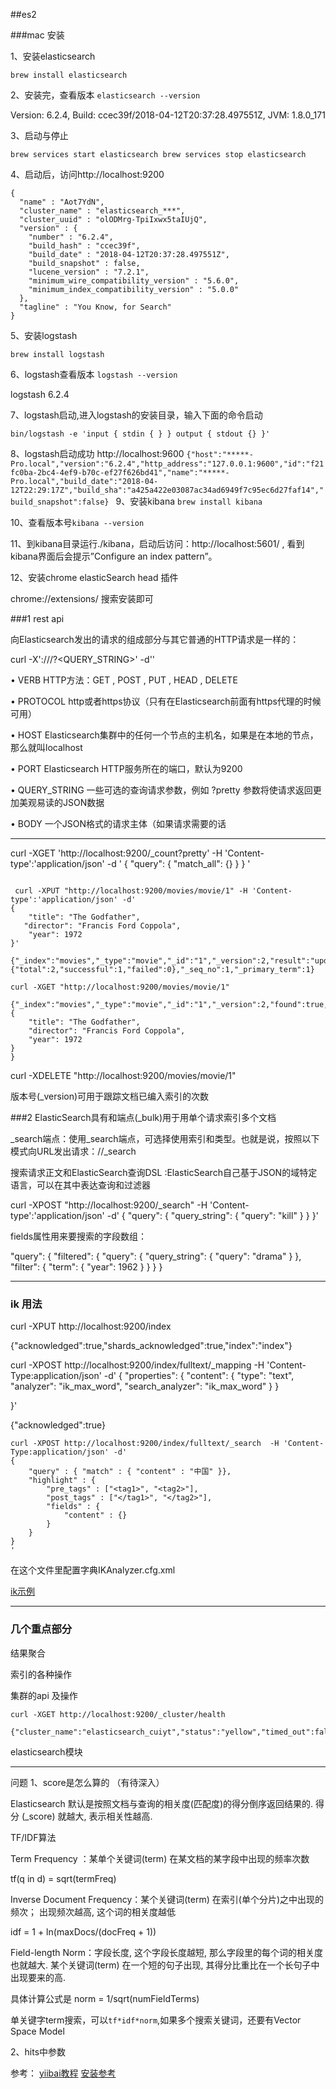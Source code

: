 ##es2


###mac 安装

1、安装elasticsearch

`brew install elasticsearch`

2、安装完，查看版本 `elasticsearch --version`

Version: 6.2.4, Build: ccec39f/2018-04-12T20:37:28.497551Z, JVM: 1.8.0_171

3、启动与停止

`
brew services start elasticsearch
brew services stop elasticsearch
`

4、启动后，访问http://localhost:9200

```
{
  "name" : "Aot7YdN",
  "cluster_name" : "elasticsearch_***",
  "cluster_uuid" : "olODMrg-TpiIxwx5taIUjQ",
  "version" : {
    "number" : "6.2.4",
    "build_hash" : "ccec39f",
    "build_date" : "2018-04-12T20:37:28.497551Z",
    "build_snapshot" : false,
    "lucene_version" : "7.2.1",
    "minimum_wire_compatibility_version" : "5.6.0",
    "minimum_index_compatibility_version" : "5.0.0"
  },
  "tagline" : "You Know, for Search"
}

```
5、安装logstash

`brew install logstash`

6、logstash查看版本 `logstash --version`

logstash 6.2.4

7、logstash启动,进入logstash的安装目录，输入下面的命令启动

`bin/logstash -e 'input { stdin { } } output { stdout {} }'`

8、logstash启动成功 http://localhost:9600
`{"host":"*****-Pro.local","version":"6.2.4","http_address":"127.0.0.1:9600","id":"f21fc0ba-2bc4-4ef9-b70c-ef27f626bd41","name":"*****-Pro.local","build_date":"2018-04-12T22:29:17Z","build_sha":"a425a422e03087ac34ad6949f7c95ec6d27faf14","build_snapshot":false}
`
9、安装kibana
`brew install kibana`

10、查看版本号`kibana --version`

11、到kibana目录运行./kibana，启动后访问：http://localhost:5601/ , 
看到kibana界面后会提示”Configure an index pattern”。

12、安装chrome elasticSearch head 插件

chrome://extensions/   搜索安装即可



###1 rest api 



向Elasticsearch发出的请求的组成部分与其它普通的HTTP请求是一样的：

curl -X<VERB>'<PROTOCOL>://<HOST>/<PATH>?<QUERY_STRING>' -d'<BODY>'

• VERB HTTP方法：GET , POST , PUT , HEAD , DELETE

• PROTOCOL http或者https协议（只有在Elasticsearch前面有https代理的时候可用）

• HOST Elasticsearch集群中的任何一个节点的主机名，如果是在本地的节点，那么就叫localhost

• PORT Elasticsearch HTTP服务所在的端口，默认为9200

• QUERY_STRING 一些可选的查询请求参数，例如 ?pretty 参数将使请求返回更加美观易读的JSON数据

• BODY 一个JSON格式的请求主体（如果请求需要的话


---

curl -XGET 'http://localhost:9200/_count?pretty' -H 'Content-type':'application/json' -d '
{
    "query": {
        "match_all": {}
    }
}
'


```

 curl -XPUT "http://localhost:9200/movies/movie/1" -H 'Content-type':'application/json' -d'
{
    "title": "The Godfather",
   "director": "Francis Ford Coppola",
    "year": 1972
}'
     
{"_index":"movies","_type":"movie","_id":"1","_version":2,"result":"updated","_shards":{"total":2,"successful":1,"failed":0},"_seq_no":1,"_primary_term":1}

```
```
curl -XGET "http://localhost:9200/movies/movie/1"

{"_index":"movies","_type":"movie","_id":"1","_version":2,"found":true,"_source":
{
    "title": "The Godfather",
    "director": "Francis Ford Coppola",
    "year": 1972
}
}

```

curl -XDELETE "http://localhost:9200/movies/movie/1"



版本号(_version)可用于跟踪文档已编入索引的次数


###2 ElasticSearch具有和端点(_bulk)用于用单个请求索引多个文档
 
 _search端点：使用_search端点，可选择使用索引和类型。也就是说，按照以下模式向URL发出请求：<index>/<type>/_search
 
搜索请求正文和ElasticSearch查询DSL :ElasticSearch自己基于JSON的域特定语言，可以在其中表达查询和过滤器
 
 curl -XPOST "http://localhost:9200/_search" -H 'Content-type':'application/json' -d'
{
    "query": {
        "query_string": {
            "query": "kill"
        }
    }
}'
 
fields属性用来要搜索的字段数组：

 "query": {
        "filtered": {
            "query": {
                "query_string": {
                    "query": "drama"
                }
            },
            "filter": {
                "term": { "year": 1962 }
            }
        }
    }









 ---
 
### ik 用法

curl -XPUT http://localhost:9200/index 
 
 {"acknowledged":true,"shards_acknowledged":true,"index":"index"}
 
 
 curl -XPOST http://localhost:9200/index/fulltext/_mapping -H 'Content-Type:application/json' -d'
{
        "properties": {
            "content": {
                "type": "text",
                "analyzer": "ik_max_word",
                "search_analyzer": "ik_max_word"
            }
        }

}'

{"acknowledged":true}

```
curl -XPOST http://localhost:9200/index/fulltext/_search  -H 'Content-Type:application/json' -d'
{
    "query" : { "match" : { "content" : "中国" }},
    "highlight" : {
        "pre_tags" : ["<tag1>", "<tag2>"],
        "post_tags" : ["</tag1>", "</tag2>"],
        "fields" : {
            "content" : {}
        }
    }
}
'
```

 在这个文件里配置字典IKAnalyzer.cfg.xml
 
  
[ik示例](https://github.com/medcl/elasticsearch-analysis-ik) 
 
 
 
 
 ---
 
 
 
 
### 几个重点部分
结果聚合

索引的各种操作

集群的api 及操作
 
 ```
 curl -XGET http://localhost:9200/_cluster/health
 
{"cluster_name":"elasticsearch_cuiyt","status":"yellow","timed_out":false,"number_of_nodes":1,"number_of_data_nodes":1,"active_primary_shards":5,"active_shards":5,"relocating_shards":0,"initializing_shards":0,"unassigned_shards":5,"delayed_unassigned_shards":0,"number_of_pending_tasks":0,"number_of_in_flight_fetch":0,"task_max_waiting_in_queue_millis":0,"active_shards_percent_as_number":50.0}
 ```
 
  elasticsearch模块

 
 ---
 问题
 1、score是怎么算的 （有待深入）
 
 Elasticsearch 默认是按照文档与查询的相关度(匹配度)的得分倒序返回结果的. 得分 (_score) 就越大, 表示相关性越高.

 TF/IDF算法
 
 Term Frequency ：某单个关键词(term) 在某文档的某字段中出现的频率次数

 tf(q in d) = sqrt(termFreq)
 
 
 Inverse Document Frequency：某个关键词(term) 在索引(单个分片)之中出现的频次； 出现频次越高, 这个词的相关度越低
 
 idf = 1 + ln(maxDocs/(docFreq + 1))

Field-length Norm：字段长度, 这个字段长度越短, 那么字段里的每个词的相关度也就越大. 某个关键词(term) 在一个短的句子出现, 其得分比重比在一个长句子中出现要来的高.

具体计算公式是 norm = 1/sqrt(numFieldTerms)
 
 单关键字term搜索，可以`tf*idf*norm`,如果多个搜索关键词，还要有Vector Space Model
 
 
 2、hits中参数
 
 
 
 参考：
 [yiibai教程](https://www.yiibai.com/elasticsearch/elasticsearch-getting-start.html)
 [安装参考](https://blog.csdn.net/callmepls1/article/details/79441505)